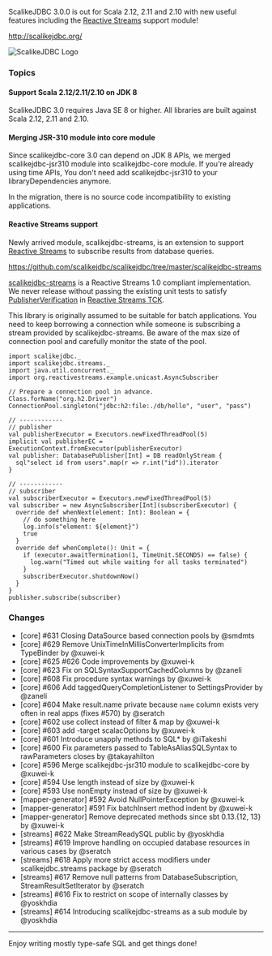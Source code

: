 ScalikeJDBC 3.0.0 is out for Scala 2.12, 2.11 and 2.10 with new useful features including the [Reactive Streams](http://www.reactive-streams.org/) support module!

http://scalikejdbc.org/

![ScalikeJDBC Logo](http://scalikejdbc.org/images/logo.png)

### Topics

#### Support Scala 2.12/2.11/2.10 on JDK 8

ScalikeJDBC 3.0 requires Java SE 8 or higher. All libraries are built against Scala 2.12, 2.11 and 2.10.

#### Merging JSR-310 module into core module

Since scalikejdbc-core 3.0 can depend on JDK 8 APIs, we merged scalikejdbc-jsr310 module into scalikejdbc-core module.
If you're already using time APIs, You don't need add scalikejdbc-jsr310 to your libraryDependencies anymore.

In the migration, there is no source code incompatibility to existing applications.

#### Reactive Streams support

Newly arrived module, scalikejdbc-streams, is an extension to support [Reactive Streams](http://www.reactive-streams.org/) to subscribe results from database queries.

https://github.com/scalikejdbc/scalikejdbc/tree/master/scalikejdbc-streams

[scalikejdbc-streams](https://github.com/scalikejdbc/scalikejdbc/tree/master/scalikejdbc-streams) is a Reactive Streams 1.0 compliant implementation.
We never release without passing the existing unit tests to satisfy [PublisherVerification](https://github.com/reactive-streams/reactive-streams-jvm/tree/v1.0.0/tck#structure-of-the-tck) in [Reactive Streams TCK](https://github.com/reactive-streams/reactive-streams-jvm/tree/v1.0.0/tck).

This library is originally assumed to be suitable for batch applications. You need to keep borrowing a connection while someone is subscribing a stream provided by scalikejdbc-streams.
Be aware of the max size of connection pool and carefully monitor the state of the pool.

```
import scalikejdbc._
import scalikejdbc.streams._
import java.util.concurrent._
import org.reactivestreams.example.unicast.AsyncSubscriber

// Prepare a connection pool in advance.
Class.forName("org.h2.Driver")
ConnectionPool.singleton("jdbc:h2:file:./db/hello", "user", "pass")

// ------------
// publisher
val publisherExecutor = Executors.newFixedThreadPool(5)
implicit val publisherEC = ExecutionContext.fromExecutor(publisherExecutor)
val publisher: DatabasePublisher[Int] = DB readOnlyStream {
  sql"select id from users".map(r => r.int("id")).iterator
}

// ------------
// subscriber
val subscriberExecutor = Executors.newFixedThreadPool(5)
val subscriber = new AsyncSubscriber[Int](subscriberExecutor) {
  override def whenNext(element: Int): Boolean = { 
    // do something here
    log.info(s"element: ${element}")
    true 
  }
  override def whenComplete(): Unit = {
    if (executor.awaitTermination(1, TimeUnit.SECONDS) == false) {
      log.warn("Timed out while waiting for all tasks terminated")
    }
    subscriberExecutor.shutdownNow()
  }
}
publisher.subscribe(subscriber)
```

### Changes

- [core] #631 Closing DataSource based connection pools by @smdmts
- [core] #629 Remove UnixTimeInMillisConverterImplicits from TypeBinder by @xuwei-k
- [core] #625 #626 Code improvements by @xuwei-k
- [core] #623 Fix on SQLSyntaxSupportCachedColumns by @zaneli
- [core] #608 Fix procedure syntax warnings by @xuwei-k
- [core] #606 Add taggedQueryCompletionListener to SettingsProvider by @zaneli
- [core] #604 Make result.name private because `name` column exists very often in real apps (fixes #570) by @seratch
- [core] #602 use collect instead of filter & map by @xuwei-k
- [core] #603 add -target scalacOptions by @xuwei-k
- [core] #601 Introduce unapply methods to SQL\* by @iTakeshi
- [core] #600 Fix parameters passed to TableAsAliasSQLSyntax to rawParameters closes by @takayahilton
- [core] #596 Merge scalikejdbc-jsr310 module to scalikejdbc-core by @xuwei-k
- [core] #594 Use length instead of size by @xuwei-k 
- [core] #593 Use nonEmpty instead of size by @xuwei-k
- [mapper-generator] #592 Avoid NullPointerException by @xuwei-k
- [mapper-generator] #591 Fix batchInsert method indent by @xuwei-k
- [mapper-generator] Remove deprecated methods since sbt 0.13.{12, 13} by @xuwei-k
- [streams] #622 Make StreamReadySQL public  by @yoskhdia
- [streams] #619 Improve handling on occupied database resources in various cases by @seratch
- [streams] #618 Apply more strict access modifiers under scalikejdbc.streams package by @seratch
- [streams] #617 Remove null patterns from DatabaseSubscription, StreamResultSetIterator by @seratch
- [streams] #616 Fix to restrict on scope of internally classes by @yoskhdia
- [streams] #614 Introducing scalikejdbc-streams as a sub module by @yoskhdia

---

Enjoy writing mostly type-safe SQL and get things done!

